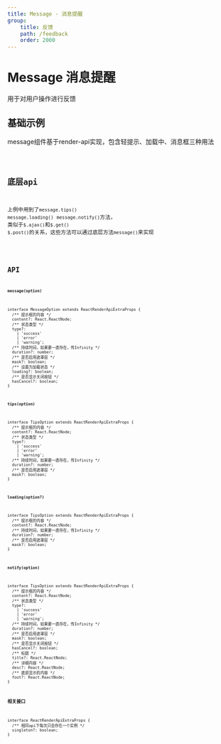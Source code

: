 ```yaml
---
title: Message - 消息提醒
group:
    title: 反馈
    path: /feedback
    order: 2000
---
```


# Message 消息提醒

用于对用户操作进行反馈

## 基础示例
message组件基于render-api实现，包含轻提示、加载中、消息框三种用法

<code src="./message-demo.tsx" />

## 底层api
上例中用到了`message.tips()` `message.loading()` `message.notify()`方法，
类似于`$.ajax()`和`$.get()` `$.post()`的关系，这些方法可以通过底层方法`message()`来实现

<code src="./message-demo2.tsx" />

## API
**`message(option)`**
```tsx | pure
interface MessageOption extends ReactRenderApiExtraProps {
  /** 提示框的内容 */
  content?: React.ReactNode;
  /** 状态类型 */
  type?:
    | 'success'
    | 'error'
    | 'warning';
  /** 持续时间，如果要一直存在，传Infinity */
  duration?: number;
  /** 是否启用遮罩层 */
  mask?: boolean;
  /** 设置为加载状态 */
  loading?: boolean;
  /** 是否显示关闭按钮 */
  hasCancel?: boolean;
}
```

**`tips(option)`**
```tsx | pure
interface TipsOption extends ReactRenderApiExtraProps {
  /** 提示框的内容 */
  content?: React.ReactNode;
  /** 状态类型 */
  type?:
    | 'success'
    | 'error'
    | 'warning';
  /** 持续时间，如果要一直存在，传Infinity */
  duration?: number;
  /** 是否启用遮罩层 */
  mask?: boolean;
}
```

**`loading(option?)`**
```tsx | pure
interface TipsOption extends ReactRenderApiExtraProps {
  /** 提示框的内容 */
  content?: React.ReactNode;
  /** 持续时间，如果要一直存在，传Infinity */
  duration?: number;
  /** 是否启用遮罩层 */
  mask?: boolean;
}
```

**`notify(option)`**
```tsx | pure
interface TipsOption extends ReactRenderApiExtraProps {
  /** 提示框的内容 */
  content?: React.ReactNode;
  /** 状态类型 */
  type?:
    | 'success'
    | 'error'
    | 'warning';
  /** 持续时间，如果要一直存在，传Infinity */
  duration?: number;
  /** 是否启用遮罩层 */
  mask?: boolean;
  /** 是否显示关闭按钮 */
  hasCancel?: boolean;
  /** 标题 */
  title?: React.ReactNode;
  /** 详细内容 */
  desc?: React.ReactNode;
  /** 底部显示的内容 */
  foot?: React.ReactNode;
}
```

**相关接口**
```tsx | pure
interface ReactRenderApiExtraProps {
  /** 相同api下每次只会存在一个实例 */
  singleton?: boolean;
}
```











